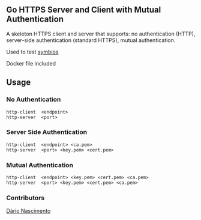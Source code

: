 ## Go HTTPS Server and Client with Mutual Authentication
A skeleton HTTPS client and server that supports: no authentication (HTTP), server-side authentication (standard HTTPS), mutual authentication.

Used to test [symbios](https://github.com/dnascimento/symbios)

Docker file included

## Usage
### No Authentication
```
http-client  <endpoint>
http-server  <port>
```

### Server Side Authentication
```
http-client  <endpoint> <ca.pem>
http-server  <port> <key.pem> <cert.pem>
```

### Mutual Authentication
```
http-client  <endpoint> <key.pem> <cert.pem> <ca.pem> 
http-server  <port> <key.pem> <cert.pem> <ca.pem>

```

### Contributors
[Dário Nascimento](mailto:dfrnascimento@gmail.com)
